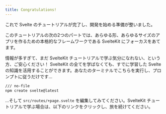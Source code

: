```yaml
---
title: Congratulations!
---
```


これで Svelte のチュートリアルが完了し、開発を始める準備が整いました。

このチュートリアルの次の2つのパートでは、あらゆる形、あらゆるサイズのアプリを作るための本格的なフレームワークである SvelteKit にフォーカスをあてます。

情報が多すぎて、まだ SvelteKit チュートリアルで学ぶ気分になれない、という方、ご安心ください！ SvelteKit の全てを学ばなくても、すでに学習した Svelte の知識を活用することができます。あなたのターミナルでこちらを実行し、プロンプトに従うだけです…

```bash
/// no-file
npm create svelte@latest
```

…そして `src/routes/+page.svelte` を編集してみてください。SvelteKit チュートリアルで学ぶ場合は、以下のリンクをクリックし、旅を続けてください。
